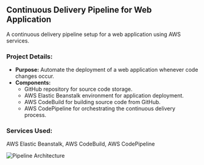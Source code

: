 ## Continuous Delivery Pipeline for Web Application

A continuous delivery pipeline setup for a web application using AWS services.

### Project Details:
- **Purpose:** Automate the deployment of a web application whenever code changes occur.
- **Components:**
  - GitHub repository for source code storage.
  - AWS Elastic Beanstalk environment for application deployment.
  - AWS CodeBuild for building source code from GitHub.
  - AWS CodePipeline for orchestrating the continuous delivery process.

### Services Used:
AWS Elastic Beanstalk, AWS CodeBuild, AWS CodePipeline

![Pipeline Architecture](https://raw.githubusercontent.com/sahajDahal/aws-elastic-beanstalk-express-js-sample/applicationArchitecture.png)
